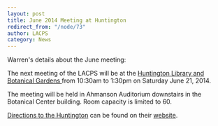 ```yaml
---
layout: post
title: June 2014 Meeting at Huntington
redirect_from: "/node/73"
author: LACPS
category: News
---
```


<div class="field field-name-body field-type-text-with-summary field-label-hidden"><div class="field-items"><div class="field-item even"><p>Warren's details about the June meeting:</p>
<p>The next meeting of the LACPS will be at the <a href="http://www.huntington.org">Huntington Library and Botanical Gardens </a> from 10:30am to 1:30pm on Saturday June 21, 2014.</p>
<p>The meeting will be held in Ahmanson Auditorium downstairs in the Botanical Center building. Room capacity is limited to 60.</p>
<p><a href="http://www.huntington.org/WebAssets/Templates/content.aspx?id=308">Directions to the Huntington</a> can be found on their <a href="http://www.huntington.org/WebAssets/Templates/content.aspx?id=308">website</a>.</p></div></div></div>
